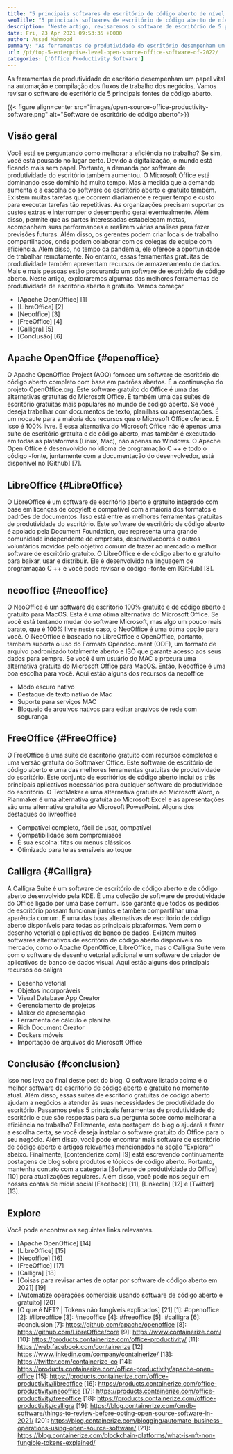 ```yaml
---
title: "5 principais softwares de escritório de código aberto de nível aberto de 2022" 
seoTitle: "5 principais softwares de escritório de código aberto de nível aberto de 2022" 
description: "Neste artigo, revisaremos o software de escritório de 5 principais fontes. Esses software incluem o Apache OpenOffice, LibreOffice, Neooffice, FreeOffice e Calligra." 
date: Fri, 23 Apr 2021 09:53:35 +0000
author: Assad Mahmood
summary: "As ferramentas de produtividade do escritório desempenham um papel vital na automação e compilação dos fluxos de trabalho dos negócios. Vamos revisar o software de escritório de 5 principais fontes de código aberto." 
url: /pt/top-5-enterprise-level-open-source-office-software-of-2022/
categories: ['Office Productivity Software']
---
```


As ferramentas de produtividade do escritório desempenham um papel vital na automação e compilação dos fluxos de trabalho dos negócios. Vamos revisar o software de escritório de 5 principais fontes de código aberto.

{{< figure align=center src="images/open-source-office-productivity-software.png" alt="Software de escritório de código aberto">}}


## Visão geral
Você está se perguntando como melhorar a eficiência no trabalho? Se sim, você está pousado no lugar certo. Devido à digitalização, o mundo está ficando mais sem papel. Portanto, a demanda por software de produtividade do escritório também aumentou. O Microsoft Office está dominando esse domínio há muito tempo. Mas à medida que a demanda aumenta e a escolha do software de escritório aberto e gratuito também. Existem muitas tarefas que ocorrem diariamente e requer tempo e custo para executar tarefas tão repetitivas. As organizações precisam suportar os custos extras e interromper o desempenho geral eventualmente. Além disso, permite que as partes interessadas estabeleçam metas, acompanhem suas performances e realizem várias análises para fazer previsões futuras.
Além disso, os gerentes podem criar locais de trabalho compartilhados, onde podem colaborar com os colegas de equipe com eficiência. Além disso, no tempo da pandemia, ele oferece a oportunidade de trabalhar remotamente. No entanto, essas ferramentas gratuitas de produtividade também apresentam recursos de armazenamento de dados. Mais e mais pessoas estão procurando um software de escritório de código aberto. Neste artigo, exploraremos algumas das melhores ferramentas de produtividade de escritório aberto e gratuito. Vamos começar
  * [Apache OpenOffice] [1]
  * [LibreOffice] [2]
  * [Neooffice] [3]
  * [FreeOffice] [4]
  * [Calligra] [5]
  * [Conclusão] [6]

## Apache OpenOffice {#openoffice}
O Apache OpenOffice Project (AOO) fornece um software de escritório de código aberto completo com base em padrões abertos. É a continuação do projeto OpenOffice.org. Este software gratuito do Office é uma das alternativas gratuitas do Microsoft Office. É também uma das suítes de escritório gratuitas mais populares no mundo de código aberto. Se você deseja trabalhar com documentos de texto, planilhas ou apresentações. É um nocaute para a maioria dos recursos que o Microsoft Office oferece. E isso é 100% livre. E essa alternativa do Microsoft Office não é apenas uma suíte de escritório gratuita e de código aberto, mas também é executado em todas as plataformas (Linux, Mac), não apenas no Windows.
O Apache Open Office é desenvolvido no idioma de programação C ++ e todo o código -fonte, juntamente com a documentação do desenvolvedor, está disponível no [Github] [7].

## LibreOffice {#LibreOffice}
O LibreOffice é um software de escritório aberto e gratuito integrado com base em licenças de copyleft e compatível com a maioria dos formatos e padrões de documentos. Isso está entre as melhores ferramentas gratuitas de produtividade do escritório.
Este software de escritório de código aberto é apoiado pela Document Foundation, que representa uma grande comunidade independente de empresas, desenvolvedores e outros voluntários movidos pelo objetivo comum de trazer ao mercado o melhor software de escritório gratuito.
O LibreOffice é de código aberto e gratuito para baixar, usar e distribuir. Ele é desenvolvido na linguagem de programação C ++ e você pode revisar o código -fonte em [GitHub] [8].

## neooffice {#neooffice}
O NeoOffice é um software de escritório 100% gratuito e de código aberto e gratuito para MacOS. Esta é uma ótima alternativa do Microsoft Office. Se você está tentando mudar do software Microsoft, mas algo um pouco mais barato, que é 100% livre neste caso, o NeoOffice é uma ótima opção para você.
O NeoOffice é baseado no LibreOffice e OpenOffice, portanto, também suporta o uso do Formato Opendocument (ODF), um formato de arquivo padronizado totalmente aberto e ISO que garante acesso aos seus dados para sempre. Se você é um usuário do MAC e procura uma alternativa gratuita do Microsoft Office para MacOS. Então, Neooffice é uma boa escolha para você.
Aqui estão alguns dos recursos da neooffice
  * Modo escuro nativo
  * Destaque de texto nativo de Mac
  * Suporte para serviços MAC
  * Bloqueio de arquivos nativos para editar arquivos de rede com segurança

## FreeOffice {#FreeOffice}
O FreeOffice é uma suíte de escritório gratuito com recursos completos e uma versão gratuita do Softmaker Office. Este software de escritório de código aberto é uma das melhores ferramentas gratuitas de produtividade do escritório. Este conjunto de escritórios de código aberto inclui os três principais aplicativos necessários para qualquer software de produtividade do escritório.
O TextMaker é uma alternativa gratuita ao Microsoft Word, o Planmaker é uma alternativa gratuita ao Microsoft Excel e as apresentações são uma alternativa gratuita ao Microsoft PowerPoint.
Alguns dos destaques do livreoffice
  * Compatível completo, fácil de usar, compatível
  * Compatibilidade sem compromissos
  * É sua escolha: fitas ou menus clássicos
  * Otimizado para telas sensíveis ao toque

## Calligra {#Calligra}
A Calligra Suite é um software de escritório de código aberto e de código aberto desenvolvido pela KDE. É uma coleção de software de produtividade do Office ligado por uma base comum. Isso garante que todos os pedidos de escritório possam funcionar juntos e também compartilhar uma aparência comum. É uma das boas alternativas de escritório de código aberto disponíveis para todas as principais plataformas. Vem com o desenho vetorial e aplicativos de banco de dados.
Existem muitos softwares alternativos de escritório de código aberto disponíveis no mercado, como o Apache OpenOffice, LibreOffice, mas o Calligra Suite vem com o software de desenho vetorial adicional e um software de criador de aplicativos de banco de dados visual.
Aqui estão alguns dos principais recursos do caligra
  * Desenho vetorial
  * Objetos incorporáveis
  * Visual Database App Creator
  * Gerenciamento de projetos
  * Maker de apresentação
  * Ferramenta de cálculo e planilha
  * Rich Document Creator
  * Dockers móveis
  * Importação de arquivos do Microsoft Office

## Conclusão {#conclusion}
Isso nos leva ao final deste post do blog. O software listado acima é o melhor software de escritório de código aberto e gratuito no momento atual. Além disso, essas suítes de escritório gratuitas de código aberto ajudam a negócios a atender às suas necessidades de produtividade do escritório. Passamos pelas 5 principais ferramentas de produtividade do escritório e que são respostas para sua pergunta sobre como melhorar a eficiência no trabalho? Felizmente, esta postagem do blog o ajudará a fazer a escolha certa, se você deseja instalar o software gratuito do Office para o seu negócio. Além disso, você pode encontrar mais software de escritório de código aberto e artigos relevantes mencionados na seção "Explorar" abaixo.
Finalmente, [contenderize.com] [9] está escrevendo continuamente postagens de blog sobre produtos e tópicos de código aberto. Portanto, mantenha contato com a categoria [Software de produtividade do Office] [10] para atualizações regulares. Além disso, você pode nos seguir em nossas contas de mídia social [Facebook] [11], [LinkedIn] [12] e [Twitter] [13].

## Explore
Você pode encontrar os seguintes links relevantes.
  * [Apache OpenOffice] [14]
  * [LibreOffice] [15]
  * [Neooffice] [16]
  * [FreeOffice] [17]
  * [Calligra] [18]
  * [Coisas para revisar antes de optar por software de código aberto em 2021] [19]
  * [Automatize operações comerciais usando software de código aberto e gratuito] [20]
  * [O que é NFT? | Tokens não fungíveis explicados] [21]
[1]: #openoffice
[2]: #libreoffice
[3]: #neooffice
[4]: #freeoffice
[5]: #calligra
[6]: #conclusion
[7]: https://github.com/apache/openoffice
[8]: https://github.com/LibreOffice/core
[9]: https://www.containerize.com/
[10]: https://products.containerize.com/office-productivity/
[11]: https://web.facebook.com/containerize
[12]: https://www.linkedin.com/company/containerize/
[13]: https://twitter.com/containerize_co
[14]: https://products.containerize.com/office-productivity/apache-open-office
[15]: https://products.containerize.com/office-productivity/libreoffice
[16]: https://products.containerize.com/office-productivity/neooffice
[17]: https://products.containerize.com/office-productivity/freeoffice
[18]: https://products.containerize.com/office-productivity/calligra
[19]: https://blog.containerize.com/cmdb-software/things-to-review-before-opting-open-source-software-in-2021/
[20]: https://blog.containerize.com/blogging/automate-business-operations-using-open-source-software/
[21]: https://blog.containerize.com/blockchain-platforms/what-is-nft-non-fungible-tokens-explained/
